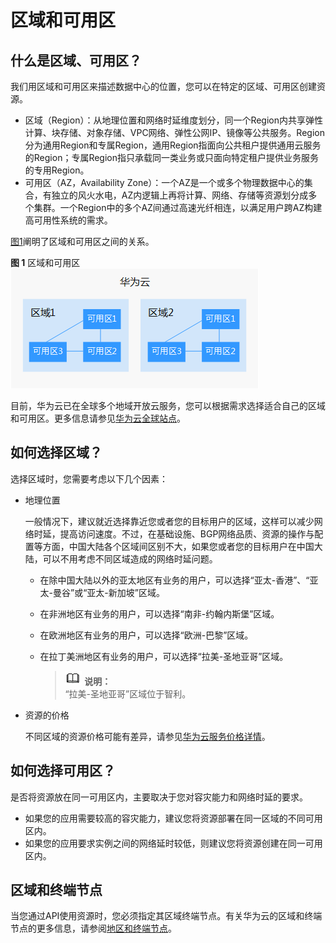 # 区域和可用区<a name="drs_16_0103"></a>

## 什么是区域、可用区？<a name="zh-cn_topic_0185654533_zh-cn_topic_0185177741_zh-cn_topic_0184026189_section388255972712"></a>

我们用区域和可用区来描述数据中心的位置，您可以在特定的区域、可用区创建资源。


-   区域（Region）：从地理位置和网络时延维度划分，同一个Region内共享弹性计算、块存储、对象存储、VPC网络、弹性公网IP、镜像等公共服务。Region分为通用Region和专属Region，通用Region指面向公共租户提供通用云服务的Region；专属Region指只承载同一类业务或只面向特定租户提供业务服务的专用Region。
-   可用区（AZ，Availability Zone）：一个AZ是一个或多个物理数据中心的集合，有独立的风火水电，AZ内逻辑上再将计算、网络、存储等资源划分成多个集群。一个Region中的多个AZ间通过高速光纤相连，以满足用户跨AZ构建高可用性系统的需求。

[图1](#zh-cn_topic_0185654533_zh-cn_topic_0185177741_zh-cn_topic_0184026189_fig1712318716129)阐明了区域和可用区之间的关系。

**图 1**  区域和可用区<a name="zh-cn_topic_0185654533_zh-cn_topic_0185177741_zh-cn_topic_0184026189_fig1712318716129"></a>  
![](figures/区域和可用区.png "区域和可用区")

目前，华为云已在全球多个地域开放云服务，您可以根据需求选择适合自己的区域和可用区。更多信息请参见[华为云全球站点](https://www.huaweicloud.com/global/)。

## 如何选择区域？<a name="zh-cn_topic_0185654533_zh-cn_topic_0185177741_zh-cn_topic_0184026189_section189894314713"></a>

选择区域时，您需要考虑以下几个因素：

-   地理位置

    一般情况下，建议就近选择靠近您或者您的目标用户的区域，这样可以减少网络时延，提高访问速度。不过，在基础设施、BGP网络品质、资源的操作与配置等方面，中国大陆各个区域间区别不大，如果您或者您的目标用户在中国大陆，可以不用考虑不同区域造成的网络时延问题。

    -   在除中国大陆以外的亚太地区有业务的用户，可以选择“亚太-香港”、“亚太-曼谷”或“亚太-新加坡”区域。
    -   在非洲地区有业务的用户，可以选择“南非-约翰内斯堡”区域。
    -   在欧洲地区有业务的用户，可以选择“欧洲-巴黎”区域。
    -   在拉丁美洲地区有业务的用户，可以选择“拉美-圣地亚哥”区域。

        >![](public_sys-resources/icon-note.gif) **说明：**   
        >“拉美-圣地亚哥”区域位于智利。  


-   资源的价格

    不同区域的资源价格可能有差异，请参见[华为云服务价格详情](https://www.huaweicloud.com/price_detail.html)。


## 如何选择可用区？<a name="zh-cn_topic_0185654533_zh-cn_topic_0185177741_zh-cn_topic_0184026189_section193971112578"></a>

是否将资源放在同一可用区内，主要取决于您对容灾能力和网络时延的要求。

-   如果您的应用需要较高的容灾能力，建议您将资源部署在同一区域的不同可用区内。
-   如果您的应用要求实例之间的网络延时较低，则建议您将资源创建在同一可用区内。

## 区域和终端节点<a name="zh-cn_topic_0185654533_zh-cn_topic_0185177741_zh-cn_topic_0184026189_section1110135820407"></a>

当您通过API使用资源时，您必须指定其区域终端节点。有关华为云的区域和终端节点的更多信息，请参阅[地区和终端节点](https://developer.huaweicloud.com/endpoint)。

